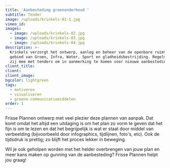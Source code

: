 ```yaml
---
title: 'Aanbesteding groenonderhoud '
subtitle: Tender
image: /uploads/krinkels-01-1.jpg
vimeo_id:
images:
  - image: /uploads/krinkels-02.jpg
  - image: /uploads/krinkels-03.jpg
  - image: /uploads/krinkels-04.jpg
description: >-
  Krinkels verzorgt het ontwerp, aanleg en beheer van de openbare ruimte op het
  gebied van Groen, Infra, Water, Sport en gladheidsbestrijding. Regelmatig doen
  zij mee met tenders om in aanmerking te komen voor nieuwe aanbestedingen.
client_title:
client:
client_image:
bgcolor: lightgreen
tags:
  - motiveren
  - visualiseren
  - groene-communicatiemiddelen
order: 1
---
```


Frisse Plannen ontwerp met veel plezier deze plannen van aanpak. Dat komt omdat het altijd een uitdaging is om het plan zo vorm te geven dat het fijn is om te lezen en dat het begrijpelijk is wat er staat door middel van verbeelding (bijvoorbeeld door infographics, tijdlijnen, foto's, etc). Ook de tijdsdruk is prettig; zo blijft het proces lekker in beweging.

Wil je ook geholpen worden met het helder overbrengen van jouw plan en meer kans maken op gunning van de aanbesteding? Frisse Plannen helpt jou graag\!
